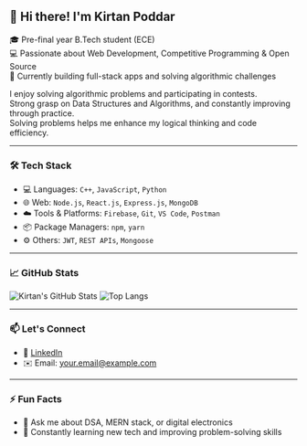 ## 👋 Hi there! I'm Kirtan Poddar

🎓 Pre-final year B.Tech student (ECE)  
💻 Passionate about Web Development, Competitive Programming & Open Source  
🚀 Currently building full-stack apps and solving algorithmic challenges

I enjoy solving algorithmic problems and participating in contests.  
Strong grasp on Data Structures and Algorithms, and constantly improving through practice.  
Solving problems helps me enhance my logical thinking and code efficiency.

---

### 🛠️ Tech Stack
- 💻 Languages: `C++`, `JavaScript`, `Python`
- 🌐 Web: `Node.js`, `React.js`, `Express.js`, `MongoDB`
- ☁️ Tools & Platforms: `Firebase`, `Git`, `VS Code`, `Postman`
- 📦 Package Managers: `npm`, `yarn`
- ⚙️ Others: `JWT`, `REST APIs`, `Mongoose`

---

### 📈 GitHub Stats
![Kirtan's GitHub Stats](https://github-readme-stats.vercel.app/api?username=kARUn077&show_icons=true&theme=radical)
![Top Langs](https://github-readme-stats.vercel.app/api/top-langs/?username=kARUn077&layout=compact&theme=radical)

---

### 📫 Let's Connect
- 🔗 [LinkedIn](https://www.linkedin.com/in/karun-poddar-515b23264/)
- ✉️ Email: your.email@example.com

---

### ⚡ Fun Facts
- 💬 Ask me about DSA, MERN stack, or digital electronics
- 🧠 Constantly learning new tech and improving problem-solving skills


